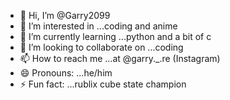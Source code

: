 - 👋 Hi, I’m @Garry2099
- 👀 I’m interested in ...coding and anime
- 🌱 I’m currently learning ...python and a bit of c
- 💞️ I’m looking to collaborate on ...coding 
- 📫 How to reach me ...at @garry._.re (Instagram)
- 😄 Pronouns: ...he/him
- ⚡ Fun fact: ...rublix cube state champion

<!---
Garry2099/Garry2099 is a ✨ special ✨ repository because its `README.md` (this file) appears on your GitHub profile.
You can click the Preview link to take a look at your changes.
--->
